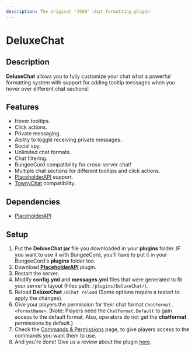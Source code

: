 ```yaml
---
description: The original "JSON" chat formatting plugin
---
```


# DeluxeChat

## Description

**DeluxeChat** allows you to fully customize your chat what a powerful formatting system with support for adding tooltip messages when you hover over different chat sections!

## Features

* Hover tooltips.
* Click actions.
* Private messaging.
* Ability to toggle receiving private messages.
* Social spy.
* Unlimited chat formats.
* Chat filtering.
* BungeeCord compatibility for cross-server chat!​
* Multiple chat sections for different tooltips and click actions.
* [PlaceholderAPI](https://www.spigotmc.org/resources/placeholderapi.6245/) support.
* [TownyChat](http://towny.palmergames.com/townychat/) compatibility.

## Dependencies

* [PlaceholderAPI](https://www.spigotmc.org/resources/placeholderapi.6245/)

## Setup

1. Put the **DeluxeChat jar** file you downloaded in your **plugins** folder. IF you want to use it with BungeeCord, you'll have to put it in your BungeeCord's **plugins** folder too.
2. Download [**PlaceholderAPI**](https://www.spigotmc.org/resources/placeholderapi.6245/) plugin.
3. Restart the server.
4. Modify **config.yml** and **messages.yml** files that were generated to fit your server's layout \(Files path: `/plugins/DeluxeChat/`\).
5. Reload **DeluxeChat** `/DChat reload` \(Some options require a restart to apply the changes\).
6. Give your players the permission for their chat format `ChatFormat.<FormatName>`. \(Note: Players need the `ChatFormat.Default` to gain access to the default format. Also, operators do not get the **chatformat** permissions by default.\)
7. Check the [Commands & Permissions](commands-and-permissions.md) page, to give players access to the commands you want them to use.
8. And you're done! Give us a review about the plugin [here](https://www.spigotmc.org/resources/deluxechat.1277/).


